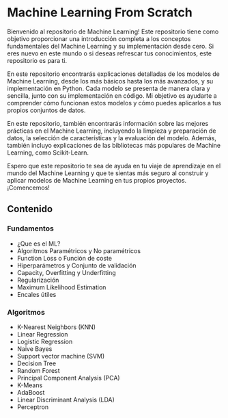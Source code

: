 # Machine Learning From Scratch

Bienvenido al repositorio de Machine Learning! Este repositorio tiene como objetivo proporcionar una introducción completa a los conceptos fundamentales del Machine Learning y su implementación desde cero. Si eres nuevo en este mundo o si deseas refrescar tus conocimientos, este repositorio es para ti.

En este repositorio encontrarás explicaciones detalladas de los modelos de Machine Learning, desde los más básicos hasta los más avanzados, y su implementación en Python. Cada modelo se presenta de manera clara y sencilla, junto con su implementación en código. Mi objetivo es ayudarte a comprender cómo funcionan estos modelos y cómo puedes aplicarlos a tus propios conjuntos de datos.

En este repositorio, también encontrarás información sobre las mejores prácticas en el Machine Learning, incluyendo la limpieza y preparación de datos, la selección de características y la evaluación del modelo. Además, también incluyo explicaciones de las bibliotecas más populares de Machine Learning, como Scikit-Learn.

Espero que este repositorio te sea de ayuda en tu viaje de aprendizaje en el mundo del Machine Learning y que te sientas más seguro al construir y aplicar modelos de Machine Learning en tus propios proyectos. ¡Comencemos!

## Contenido

### Fundamentos
- ¿Que es el ML?
- Algoritmos Paramétricos y No paramétricos
- Function Loss o Función de coste
- Hiperparámetros y Conjunto de validación
- Capacity, Overfitting y Underfitting
- Regularización
- Maximum Likelihood Estimation
- Encales útiles

### Algoritmos
- K-Nearest Neighbors (KNN)
- Linear Regression
- Logistic Regression
- Naive Bayes
- Support vector machine (SVM)
- Decision Tree
-  Random Forest
- Principal Component Analysis (PCA)
- K-Means
- AdaBoost
- Linear Discriminant Analysis (LDA)
- Perceptron
